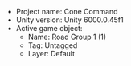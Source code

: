 <!-- UNITY CODE ASSIST INSTRUCTIONS START -->
- Project name: Cone Command
- Unity version: Unity 6000.0.45f1
- Active game object:
  - Name: Road Group 1 (1)
  - Tag: Untagged
  - Layer: Default
<!-- UNITY CODE ASSIST INSTRUCTIONS END -->